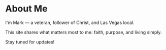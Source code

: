 # About Me

I'm Mark — a veteran, follower of Christ, and Las Vegas local.

This site shares what matters most to me: faith, purpose, and living simply.

Stay tuned for updates!
